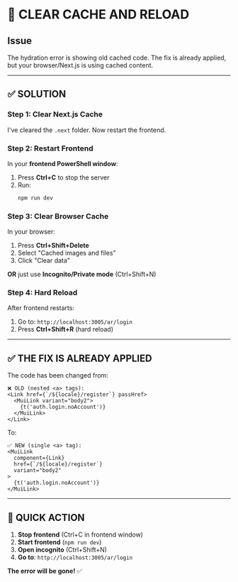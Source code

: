 # 🔄 CLEAR CACHE AND RELOAD

## Issue
The hydration error is showing old cached code. The fix is already applied, but your browser/Next.js is using cached content.

---

## ✅ SOLUTION

### Step 1: Clear Next.js Cache
I've cleared the `.next` folder. Now restart the frontend.

### Step 2: Restart Frontend

In your **frontend PowerShell window**:
1. Press **Ctrl+C** to stop the server
2. Run:
   ```powershell
   npm run dev
   ```

### Step 3: Clear Browser Cache

In your browser:
1. Press **Ctrl+Shift+Delete**
2. Select "Cached images and files"
3. Click "Clear data"

**OR** just use **Incognito/Private mode** (Ctrl+Shift+N)

### Step 4: Hard Reload

After frontend restarts:
1. Go to: `http://localhost:3005/ar/login`
2. Press **Ctrl+Shift+R** (hard reload)

---

## ✅ THE FIX IS ALREADY APPLIED

The code has been changed from:
```tsx
❌ OLD (nested <a> tags):
<Link href={`/${locale}/register`} passHref>
  <MuiLink variant="body2">
    {t('auth.login.noAccount')}
  </MuiLink>
</Link>
```

To:
```tsx
✅ NEW (single <a> tag):
<MuiLink 
  component={Link} 
  href={`/${locale}/register`} 
  variant="body2"
>
  {t('auth.login.noAccount')}
</MuiLink>
```

---

## 🎯 QUICK ACTION

1. **Stop frontend** (Ctrl+C in frontend window)
2. **Start frontend** (`npm run dev`)
3. **Open incognito** (Ctrl+Shift+N)
4. **Go to**: `http://localhost:3005/ar/login`

**The error will be gone!** ✅


